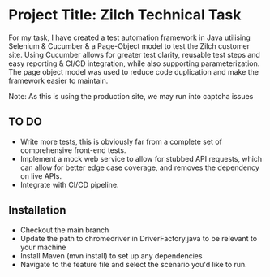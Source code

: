 # Project Title: Zilch Technical Task

For my task, I have created a test automation framework in Java utilising Selenium & Cucumber & a Page-Object model to test the Zilch customer site.
Using Cucumber allows for greater test clarity, reusable test steps and easy reporting & CI/CD integration, while also supporting parameterization.
The page object model was used to reduce code duplication and make the framework easier to maintain.

Note: As this is using the production site, we may run into captcha issues
## TO DO
 - Write more tests, this is obviously far from a complete set of comprehensive front-end tests.
 - Implement a mock web service to allow for stubbed API requests, which can allow for better edge case coverage, and removes the dependency on live APIs.
 - Integrate with CI/CD pipeline.

## Installation
 - Checkout the main branch
 - Update the path to chromedriver in DriverFactory.java to be relevant to your machine
 - Install Maven (mvn install) to set up any dependencies
 - Navigate to the feature file and select the scenario you'd like to run.
